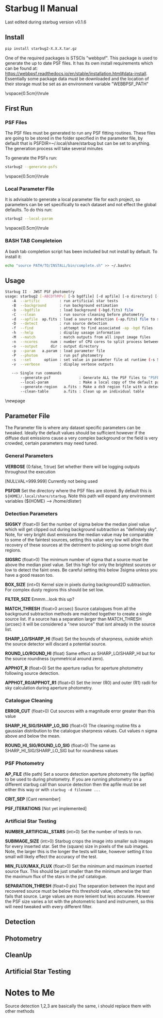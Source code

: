 # Starbug II Manual

Last edited during starbug version v0.1.6

## Install 

```bash
pip install starbug2-X.X.X.tar.gz
```

One of the required packages is STSCIs "webbpsf". This package is used to generate the up to date PSF files. It has its own install requirements which can be found at: https://webbpsf.readthedocs.io/en/stable/installation.html#data-install. Essentially some package data must be downloaded and the location of their storage must be set as an environment variable "WEBBPSF_PATH"

\vspace{0.5cm}\hrule 

## First Run

### PSF Files

The PSF files must be generated to run any PSF fitting routines. These files are going to be stored in the folder specified in the parameter file, by default that is PSFDIR=~/.local/share/starbug but can be set to anything. The generation process will take several minutes

To generate the PSFs run:

```bash
starbug2 --generate-psfs 
```
\vspace{0.5cm}\hrule 

### Local Parameter File

It is advisable to generate a local parameter file for each project, so parameters can be set specifically to each dataset and not effect the global defaults. To do this run:

```bash
starbug2 --local-param
```
\vspace{0.5cm}\hrule 

### BASH TAB Completeion

A bash tab completion script has been included but not install by default. To install it:
```bash
echo "source PATH/TO/INSTALL/bin/complete.sh" >> ~/.bashrc
```

## Usage

```bash
Starbug II - JWST PSF photometry
usage: starbug2 [-ABCDfhMPv] [-b bgdfile] [-d apfile] [-o directory] [-p file.param] [-s opt=val] image.fits ...
   -A  --artific         : run artificial star tests
   -B  --background      : run background estimation
   -b  --bgdfile         : load background (-bgd.fits) file
   -C  --clean           : run source cleaning before photometry 
   -d  --apfile  ap.fits : load a source detection (-ap.fits) file to skip the source detection step
   -D  --detect          : run source detection
   -f  --find            : attempt to find associated -ap -bgd files
   -h  --help            : display uasage information
   -M  --match           : match outputs from all input image files
   -n  --ncores      num : number of CPU cores to split process between
   -o  --output      dir : output directory
   -p  --param   a.param : load parameter file
   -P  --photom          : run psf photometry
   -s  --set      option : set value in parameter file at runtime (-s SIGSKY=3)
   -v  --verbose         : display verbose outputs

   --> Single run commands
       --generate-psf             : Generate ALL the PSF files to "PSFDIR"
       --local-param              : Make a local copy of the default parameter file
       --generate-region   a.fits : Make a ds9 region file with a detection file
       --clean-table       a.fits : Clean up an individual table
```

\newpage

## Parameter File

The Parameter file is where any dataset specific parameters can be tweaked. Ideally the default values should be sufficient however if the diffuse dust emissions cause a very complex background or the field is very crowded, certain parameters may need tuned.

### General Parameters 

**VERBOSE** (0:false, 1:true) Set whether there will be logging outputs throughout the execution

[NULLVAL=999.999] Currently not being used

**PSFDIR** Set the directory where the PSF files are stored. By default this is `${HOME}/.local/share/starbug`. Note this path will expand any environment variables (${HOME} --> /home/dlister)

### Detection Parameters

**SIGSKY** (float>0) Set the number of sigma below the median pixel value which will get clipped out during background subtraction as "definitely sky". Note, for very bright dust emissions the median value may be comparable to some of the faintest sources, setting this value very low will allow the recovery of these sources at the detriment to picking up some bright dust regions.

**SIGSRC** (float>0) The minimum number of sigma that a source must be above the median pixel value. Set this high for only the brightest sources or low to detect the faint ones. Be careful setting this below 3sigma unless you have a good reason too.

**BOX_SIZE** (int>0) Kernel size in pixels during background2D subtraction. For complex dusty regions this should be set low.

**FILTER_SIZE** Emmm...look this up?

**MATCH_THRESH** (float>0 arcsec) Source catalogues from all the background subtraction methods are matched together to create a single source list. If a source has a separation larger than MATCH_THRESH (arcsec) it will be considered a "new source" that isnt already in the source list.

**SHARP_LO/SHARP_HI** (float) Set the bounds of sharpness, outside which the source detector will discard a potential source.

**ROUND_LO/ROUND_HI** (float) Same effect as SHARP_LO/SHARP_HI but for the source roundness (symmetrical around zero).

**APPHOT_R** (float>0) Set the aperture radius for aperture photometry following source detection.

**APPHOT_R0/APPHOT_R1** (float>0) Set the inner (R0) and outer (R1) radii for sky calculation during aperture photometry.

### Catalogue Cleaning

**ERROR_CUT** (float>0) Cut sources with a magnitude error greater than this value

**SHARP_HI_SIG/SHARP_LO_SIG** (float>0) The cleaning routine fits a gaussian distribution to the catalogue sharpness values. Cut values n sigma above and below the mean.

**ROUND_HI_SIG/ROUND_LO_SIG** (float>0) The same as SHARP_HI_SIG/SHARP_LO_SIG but for roundness values

### PSF Photometry

**AP_FILE** (file path) Set a source detection aperture photometry file (apfile) to be used to during photometry. If you are running photometry on a different starbug call than source detection then the apfile must be set either this way or with `starbug -d filename ...` 

**CRIT_SEP** [Cant remember]

**PSF_ITERATIONS** [Not yet implemented]

### Artificial Star Testing

**NUMBER_ARTIFICIAL_STARS** (int>0) Set the number of tests to run.

**SUBIMAGE_SIZE** (int>0) Starbug crops the image into smaller sub images for every inserted star. Set the (square) size in pixels of the sub images. Note, the larger this is the longer the tests will take, however setting it too small will likely effect the accuracy of the test.

**MIN_FLUX/MAX_FLUX** (float>0) Set the minimum and maximum inserted source flux. This should be just smaller than the minimum and larger than the maximum flux of the stars in the psf catalogue.

**SEPARATION_THRESH** (float>0 pix) The separation between the input and recovered source must be below this threshold value, otherwise the test fails that source. Large values are more lenient but less accurate. However the PSF size varies a lot with the photometric band and instrument, so this will need tweaked with every different filter.



## Detection

## Photometry

## CleanUp

## Artificial Star Testing

# Notes to Me

Source detection 1,2,3 are basically the same, i should replace them with other methods
